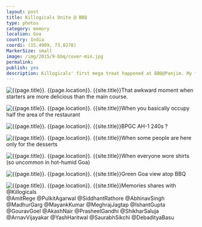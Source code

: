 ```yaml
---
layout: post
title: Killogicals Unite @ BBQ
type: photos
category: memory
location: Goa
country: India
coordi: (15.4909, 73.8278)
MarkerSize: small
image: /img/2015/9-bbq/cover-min.jpg
permalink:
publish: yes
description: Killogicals' first mega treat happened at BBQ@Panjim. My first BBQ experience, for which I starved myself for over 24hrs :P
---
```

<!-- http://compressjpeg.com -->
<!-- http://compressimage.toolur.com/ 1024, 400-->
<p class="center"><img src="{{site.baseurl}}/img/2015/9-bbq/cover.jpg" alt="{{page.title}}. {{page.location}}. {{site.title}}" title="{{page.title}}">That awkward moment when starters are more delicious than the main course.</p>

<p class="center"><img src="{{site.baseurl}}/img/2015/9-bbq/1.jpg" alt="{{page.title}}. {{page.location}}. {{site.title}}" title="{{page.title}}">When you basically occupy half the area of the restaurant</p>

<p class="center"><img src="{{site.baseurl}}/img/2015/9-bbq/2.jpg" alt="{{page.title}}. {{page.location}}. {{site.title}}" title="{{page.title}}">BPGC AH-1 240s ?</p>

<!-- <p class="center"><img src="{{site.baseurl}}/img/2015/9-bbq/3.jpg" alt="{{page.title}}. {{page.location}}. {{site.title}}" title="{{page.title}}">The "Trek" through the green covers</p> -->

<p class="center"><img src="{{site.baseurl}}/img/2015/9-bbq/4.jpg" alt="{{page.title}}. {{page.location}}. {{site.title}}" title="{{page.title}}">When some people are here only for the desserts</p>

<p class="center"><img src="{{site.baseurl}}/img/2015/9-bbq/5.jpg" alt="{{page.title}}. {{page.location}}. {{site.title}}" title="{{page.title}}">When everyone wore shirts (so uncommon in hot-humid Goa)</p>


<p class="center"><img src="{{site.baseurl}}/img/2015/9-bbq/6.jpg" alt="{{page.title}}. {{page.location}}. {{site.title}}" title="{{page.title}}">Green Goa view atop BBQ</p>

<p class="center"><img src="{{site.baseurl}}/img/2015/9-bbq/7.jpg" alt="{{page.title}}. {{page.location}}. {{site.title}}" title="{{page.title}}">Memories shares with @Killogicals <br>@AmitRege @PulkitAgarwal @SiddhantRathore @AbhinavSingh @MadhurGarg @MayankKumar @MeghrajJagtap @IshantGupta @GouravGoel @AkashNair @PrasheelGandhi @ShikharSaluja @ArnavVijayakar @YashHaritwal @SaurabhSikchi @DebadityaBasu</p>
